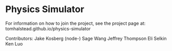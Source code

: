 Physics Simulator
=================

For information on how to join the project, see the project page at: tomhalstead.github.io/physics-simulator


Contributors:
Jake Kosberg (node-)
Sage Wang
Jeffrey Thompson
Eli Selkin
Ken Luo

